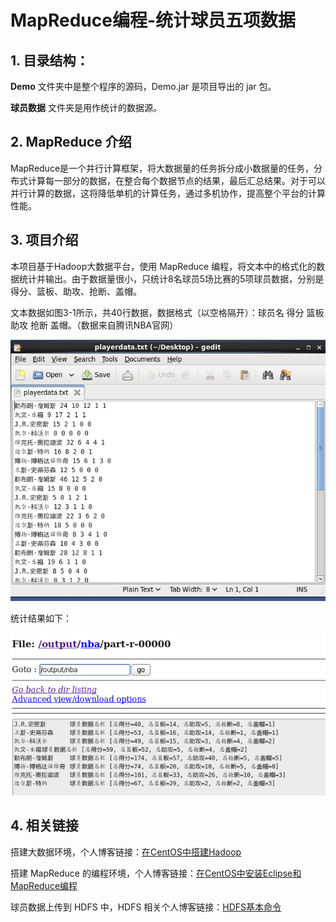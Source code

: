 # MapReduce编程-统计球员五项数据
## 1. 目录结构：

**Demo** 文件夹中是整个程序的源码，Demo.jar 是项目导出的 jar 包。

**球员数据** 文件夹是用作统计的数据源。

## 2. MapReduce 介绍

MapReduce是一个并行计算框架，将大数据量的任务拆分成小数据量的任务，分布式计算每一部分的数据，在整合每个数据节点的结果，最后汇总结果。对于可以并行计算的数据，这将降低单机的计算任务，通过多机协作，提高整个平台的计算性能。 

## 3. 项目介绍

本项目基于Hadoop大数据平台，使用 MapReduce 编程，将文本中的格式化的数据统计并输出。由于数据量很小，只统计8名球员5场比赛的5项球员数据，分别是得分、篮板、助攻、抢断、盖帽。 

文本数据如图3-1所示，共40行数据，数据格式（以空格隔开）：球员名 得分 篮板 助攻 抢断 盖帽。（数据来自腾讯NBA官网）

![球员数据](./images/球员数据.png)

统计结果如下：

![统计的结果](./images/统计的结果.png)

## 4. 相关链接

搭建大数据环境，个人博客链接：[在CentOS中搭建Hadoop ](https://wenshixin.gitee.io/blog/2018/03/27/%E5%9C%A8CentOS%E4%B8%AD%E6%90%AD%E5%BB%BAHadoop/)

搭建 MapReduce 的编程环境，个人博客链接：[在CentOS中安装Eclipse和MapReduce编程 ](https://wenshixin.gitee.io/blog/2018/04/12/%E5%9C%A8CentOS%E4%B8%AD%E5%AE%89%E8%A3%85Eclipse%E5%92%8CMapReduce%E7%BC%96%E7%A8%8B/)

球员数据上传到 HDFS 中，HDFS 相关个人博客链接：[HDFS基本命令 ](https://wenshixin.gitee.io/blog/2018/04/02/HDFS%E5%9F%BA%E6%9C%AC%E5%91%BD%E4%BB%A4/)

